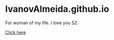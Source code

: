 # IvanovAlmeida.github.io

For woman of my life. I love you S2.

[Click here](IvanovAlmeida.github.io)
